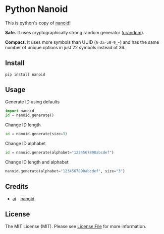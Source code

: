 # Python Nanoid

This is python's copy of [nanoid](https://github.com/ai/nanoid)!

**Safe.** It uses cryptographically strong random generator ([urandom](https://docs.python.org/3/library/os.html#os.urandom)).

**Compact.** It uses more symbols than UUID (`A-Za-z0-9_~`)
and has the same number of unique options in just 22 symbols instead of 36.

##  Install

```
pip install nanoid
```


## Usage

Generate ID using defaults

``` python
import nanoid
id = nanoid.generate()
```

Change ID length

``` python
id = nanoid.generate(size=3)
```

Change ID alphabet

``` python
id = nanoid.generate(alphabet="1234567890abcdef")
```

Change ID length and alphabet

``` python
nanoid.generate(alphabet="1234567890abcdef", size="3")
```


## Credits

- [ai](https://github.com/ai) - [nanoid](https://github.com/ai/nanoid)


## License

The MIT License (MIT). Please see [License File](LICENSE) for more information.
